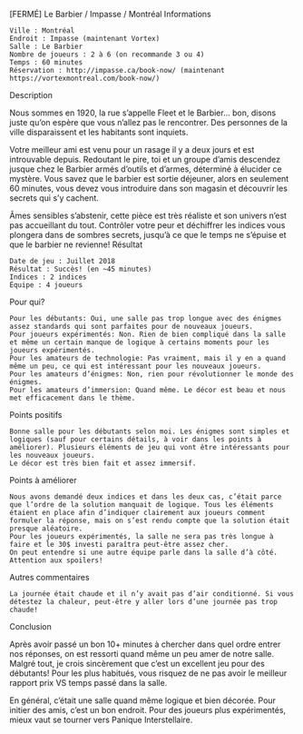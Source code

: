
[FERMÉ] Le Barbier / Impasse / Montréal
Informations

    Ville : Montréal
    Endroit : Impasse (maintenant Vortex)
    Salle : Le Barbier
    Nombre de joueurs : 2 à 6 (on recommande 3 ou 4)
    Temps : 60 minutes
    Réservation : http://impasse.ca/book-now/ (maintenant https://vortexmontreal.com/book-now/)

 
Description

Nous sommes en 1920, la rue s’appelle Fleet et le Barbier… bon, disons juste qu’on espère que vous n’allez pas le rencontrer. Des personnes de la ville disparaissent et les habitants sont inquiets.

Votre meilleur ami est venu pour un rasage il y a deux jours et est introuvable depuis. Redoutant le pire, toi et un groupe d’amis descendez jusque chez le Barbier armés d’outils et d’armes, déterminé à élucider ce mystère. Vous savez que le barbier est sortie déjeuner, alors en seulement 60 minutes, vous devez vous introduire dans son magasin et découvrir les secrets qui s’y cachent.

Âmes sensibles s’abstenir, cette pièce est très réaliste et son univers n’est pas accueillant du tout. Contrôler votre peur et déchiffrer les indices vous plongera dans de sombres secrets, jusqu’à ce que le temps ne s’épuise et que le barbier ne revienne!
Résultat

    Date de jeu : Juillet 2018
    Résultat : Succès! (en ~45 minutes)
    Indices : 2 indices
    Équipe : 4 joueurs

Pour qui?

    Pour les débutants: Oui, une salle pas trop longue avec des énigmes assez standards qui sont parfaites pour de nouveaux joueurs.
    Pour joueurs expérimentés: Non. Rien de bien compliqué dans la salle et même un certain manque de logique à certains moments pour les joueurs expérimentés.
    Pour les amateurs de technologie: Pas vraiment, mais il y en a quand même un peu, ce qui est intéressant pour les nouveaux joueurs.
    Pour les amateurs d’énigmes: Non, rien pour révolutionner le monde des énigmes.
    Pour les amateurs d’immersion: Quand même. Le décor est beau et nous met efficacement dans le thème.

 Points positifs

    Bonne salle pour les débutants selon moi. Les énigmes sont simples et logiques (sauf pour certains détails, à voir dans les points à améliorer). Plusieurs éléments de jeu qui vont être intéressants pour les nouveaux joueurs.
    Le décor est très bien fait et assez immersif.

Points à améliorer

    Nous avons demandé deux indices et dans les deux cas, c’était parce que l’ordre de la solution manquait de logique. Tous les éléments étaient en place afin d’indiquer clairement aux joueurs comment formuler la réponse, mais on s’est rendu compte que la solution était presque aléatoire.
    Pour les joueurs expérimentés, la salle ne sera pas très longue à faire et le 30$ investi paraîtra peut-être assez cher.
    On peut entendre si une autre équipe parle dans la salle d’à côté. Attention aux spoilers!

Autres commentaires

    La journée était chaude et il n’y avait pas d’air conditionné. Si vous détestez la chaleur, peut-être y aller lors d’une journée pas trop chaude!

Conclusion

Après avoir passé un bon 10+ minutes à chercher dans quel ordre entrer nos réponses, on est ressorti quand même un peu amer de notre salle. Malgré tout, je crois sincèrement que c’est un excellent jeu pour des débutants! Pour les plus habitués, vous risquez de ne pas avoir le meilleur rapport prix VS temps passé dans la salle.

En général, c’était une salle quand même logique et bien décorée. Pour initier des amis, c’est un bon endroit. Pour des joueurs plus expérimentés, mieux vaut se tourner vers Panique Interstellaire.
